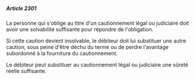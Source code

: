 ##### Article 2301

La personne qui s'oblige au titre d'un cautionnement légal ou judiciaire doit avoir une solvabilité suffisante pour répondre de l'obligation.

Si cette caution devient insolvable, le débiteur doit lui substituer une autre caution, sous peine d'être déchu du terme ou de perdre l'avantage subordonné à la fourniture du cautionnement.

Le débiteur peut substituer au cautionnement légal ou judiciaire une sûreté réelle suffisante.

